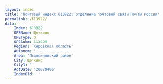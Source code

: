 ```yaml
---
layout: index
title: 'Почтовый индекс 613922: отделение почтовой связи Почты России'
permalink: /613922/
data:
    Index: 613922
    OPSName: Щеткино
    OPSType: О
    OPSSubm: 613999
    Region: 'Кировская область'
    Autonom: ''
    Area: 'Подосиновский район'
    City: Щеткино
    City1: ''
    ActDate: '20070406'
    IndexOld: ''
---
```


